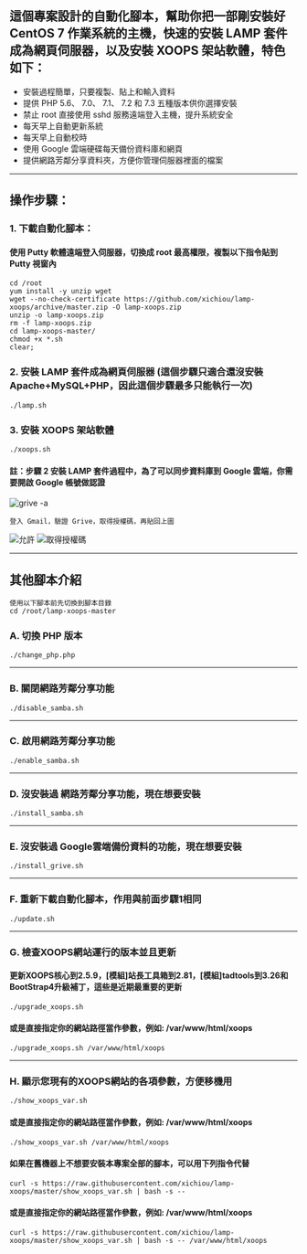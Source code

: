 ## 這個專案設計的自動化腳本，幫助你把一部剛安裝好 CentOS 7 作業系統的主機，快速的安裝 LAMP 套件成為網頁伺服器，以及安裝 XOOPS 架站軟體，特色如下：

* 安裝過程簡單，只要複製、貼上和輸入資料
* 提供 PHP 5.6、 7.0、 7.1、 7.2 和 7.3 五種版本供你選擇安裝
* 禁止 root 直接使用 sshd 服務遠端登入主機，提升系統安全
* 每天早上自動更新系統
* 每天早上自動校時
* 使用 Google 雲端硬碟每天備份資料庫和網頁
* 提供網路芳鄰分享資料夾，方便你管理伺服器裡面的檔案

---

## 操作步驟：
### 1. 下載自動化腳本：
#### 使用 Putty 軟體遠端登入伺服器，切換成 root 最高權限，複製以下指令貼到 Putty 視窗內

    cd /root
    yum install -y unzip wget
    wget --no-check-certificate https://github.com/xichiou/lamp-xoops/archive/master.zip -O lamp-xoops.zip
    unzip -o lamp-xoops.zip
    rm -f lamp-xoops.zip
    cd lamp-xoops-master/
    chmod +x *.sh
    clear;


### 2. 安裝 LAMP 套件成為網頁伺服器 (這個步驟只適合還沒安裝Apache+MySQL+PHP，因此這個步驟最多只能執行一次)

    ./lamp.sh

### 3. 安裝 XOOPS 架站軟體

    ./xoops.sh

#### 註：步驟 2 安裝 LAMP 套件過程中，為了可以同步資料庫到 Google 雲端，你需要開啟 Google 帳號做認證

![grive -a](https://github.com/xichiou/lamp-xoops/blob/master/images/grive-a.png)

    登入 Gmail，驗證 Grive，取得授權碼，再貼回上圖

![允許](https://github.com/xichiou/lamp-xoops/blob/master/images/grive_auth.png)
![取得授權碼](https://github.com/xichiou/lamp-xoops/blob/master/images/grive_auth-2.png)

---
## 其他腳本介紹

    使用以下腳本前先切換到腳本目錄
    cd /root/lamp-xoops-master

### A. 切換 PHP 版本

    ./change_php.php
---
### B. 關閉網路芳鄰分享功能

    ./disable_samba.sh
---
### C. 啟用網路芳鄰分享功能

    ./enable_samba.sh
---
### D. 沒安裝過 網路芳鄰分享功能，現在想要安裝

    ./install_samba.sh
---
### E. 沒安裝過 Google雲端備份資料的功能，現在想要安裝

    ./install_grive.sh
---
### F. 重新下載自動化腳本，作用與前面步驟1相同

    ./update.sh
---
### G. 檢查XOOPS網站運行的版本並且更新
#### 更新XOOPS核心到2.5.9，[模組]站長工具箱到2.81，[模組]tadtools到3.26和BootStrap4升級補丁，這些是近期最重要的更新

    ./upgrade_xoops.sh

#### 或是直接指定你的網站路徑當作參數，例如: /var/www/html/xoops
    ./upgrade_xoops.sh /var/www/html/xoops

---
### H. 顯示您現有的XOOPS網站的各項參數，方便移機用

    ./show_xoops_var.sh

#### 或是直接指定你的網站路徑當作參數，例如: /var/www/html/xoops
    ./show_xoops_var.sh /var/www/html/xoops
#### 如果在舊機器上不想要安裝本專案全部的腳本，可以用下列指令代替
    curl -s https://raw.githubusercontent.com/xichiou/lamp-xoops/master/show_xoops_var.sh | bash -s --

#### 或是直接指定你的網站路徑當作參數，例如: /var/www/html/xoops
    curl -s https://raw.githubusercontent.com/xichiou/lamp-xoops/master/show_xoops_var.sh | bash -s -- /var/www/html/xoops

